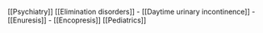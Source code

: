 [[Psychiatry]]
	[[Elimination disorders]]
		- [[Daytime urinary incontinence]]
		- [[Enuresis]]
		- [[Encopresis]]
[[Pediatrics]]
